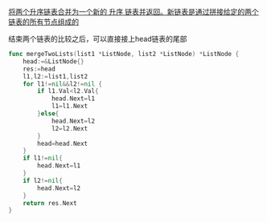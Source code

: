 
[将两个升序链表合并为一个新的 升序 链表并返回。新链表是通过拼接给定的两个链表的所有节点组成的](https://leetcode.cn/problems/merge-two-sorted-lists/description/?envType=study-plan-v2&envId=top-100-liked#Popover19-toggle:~:text=%E5%B0%86%E4%B8%A4%E4%B8%AA%E5%8D%87%E5%BA%8F%E9%93%BE%E8%A1%A8%E5%90%88%E5%B9%B6%E4%B8%BA%E4%B8%80%E4%B8%AA%E6%96%B0%E7%9A%84%20%E5%8D%87%E5%BA%8F%20%E9%93%BE%E8%A1%A8%E5%B9%B6%E8%BF%94%E5%9B%9E%E3%80%82%E6%96%B0%E9%93%BE%E8%A1%A8%E6%98%AF%E9%80%9A%E8%BF%87%E6%8B%BC%E6%8E%A5%E7%BB%99%E5%AE%9A%E7%9A%84%E4%B8%A4%E4%B8%AA%E9%93%BE%E8%A1%A8%E7%9A%84%E6%89%80%E6%9C%89%E8%8A%82%E7%82%B9%E7%BB%84%E6%88%90%E7%9A%84)

结束两个链表的比较之后，可以直接接上head链表的尾部
```go
func mergeTwoLists(list1 *ListNode, list2 *ListNode) *ListNode {
    head:=&ListNode{}
    res:=head
    l1,l2:=list1,list2
    for l1!=nil&&l2!=nil {
        if l1.Val<l2.Val{
            head.Next=l1
            l1=l1.Next
        }else{
            head.Next=l2
            l2=l2.Next
        }
        head=head.Next
    }
    if l1!=nil{
        head.Next=l1
    }
    if l2!=nil{
        head.Next=l2
    }
    return res.Next
}
```

